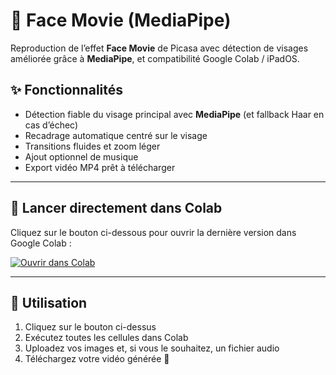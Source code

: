 # 🎥 Face Movie (MediaPipe)

Reproduction de l’effet **Face Movie** de Picasa avec détection de visages améliorée grâce à **MediaPipe**, et compatibilité Google Colab / iPadOS.

## ✨ Fonctionnalités
- Détection fiable du visage principal avec **MediaPipe** (et fallback Haar en cas d’échec)
- Recadrage automatique centré sur le visage
- Transitions fluides et zoom léger
- Ajout optionnel de musique
- Export vidéo MP4 prêt à télécharger

---

## 🚀 Lancer directement dans Colab
Cliquez sur le bouton ci-dessous pour ouvrir la dernière version dans Google Colab :

[![Ouvrir dans Colab](https://colab.research.google.com/assets/colab-badge.svg)](https://colab.research.google.com/github/gabogit8140/face-movie/blob/main/face_movie.ipynb?flush_cache=true)

---

## 📌 Utilisation
1. Cliquez sur le bouton ci-dessus
2. Exécutez toutes les cellules dans Colab
3. Uploadez vos images et, si vous le souhaitez, un fichier audio
4. Téléchargez votre vidéo générée 🎉
